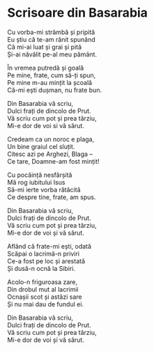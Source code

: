 # Scrisoare din Basarabia

Cu vorba-mi strâmbă și pripită\
Eu știu că te-am rănit spunând\
Că mi-ai luat și grai și pită\
Și-ai năvălit pe-al meu pământ.

În vremea putredă și goală\
Pe mine, frate, cum să-ți spun,\
Pe mine m-au mințit la școală\
Că-mi ești dușman, nu frate bun.

Din Basarabia vă scriu,\
Dulci frați de dincolo de Prut.\
Vă scriu cum pot și prea târziu,\
Mi-e dor de voi si vă sărut.

Credeam ca un noroc e plaga,\
Un bine graiul cel sluțit.\
Citesc azi pe Arghezi, Blaga –\
Ce tare, Doamne-am fost mințit!

Cu pocăință nesfârșită\
Mă rog iubitului Isus\
Să-mi ierte vorba rătăcită\
Ce despre tine, frate, am spus.

Din Basarabia vă scriu,\
Dulci frați de dincolo de Prut.\
Vă scriu cum pot și prea târziu,\
Mi-e dor de voi și vă sărut.

Aflând că frate-mi ești, odată\
Scăpai o lacrimă-n priviri\
Ce-a fost pe loc și arestată\
Și dusă-n ocnă la Sibiri.

Acolo-n friguroasa zare,\
Din drobul mut al lacrimii\
Ocnașii scot și astăzi sare\
Și nu mai dau de fundul ei.

Din Basarabia vă scriu,\
Dulci frați de dincolo de Prut.\
Vă scriu cum pot și prea târziu,\
Mi-e dor de voi și vă sărut.
